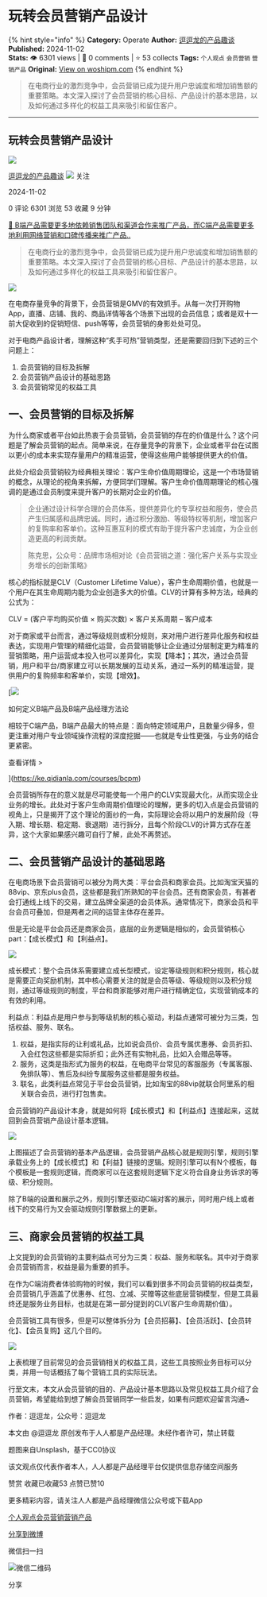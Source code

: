 # 玩转会员营销产品设计
{% hint style="info" %}
**Category:** Operate
**Author:** [逗逗龙的产品趣谈](https://www.woshipm.com/u/886021)
**Published:** 2024-11-02  
**Stats:** 👁️ 6301 views | 💬 0 comments | ⭐ 53 collects
**Tags:** `个人观点` `会员营销` `营销产品`
**Original:** [View on woshipm.com](https://www.woshipm.com/operate/6135320.html)
{% endhint %}
> 在电商行业的激烈竞争中，会员营销已成为提升用户忠诚度和增加销售额的重要策略。本文深入探讨了会员营销的核心目标、产品设计的基本思路，以及如何通过多样化的权益工具来吸引和留住客户。

---

## 玩转会员营销产品设计

[![](https://static.woshipm.com/view/woshipm_api_def_20241101141254_6929.jpg?imageView2/1/w/72/h/72/q/100)](https://www.woshipm.com/u/886021)

[逗逗龙的产品趣谈](https://www.woshipm.com/u/886021) ![](https://static.woshipm.com/tag/1101_1@2x.png) 关注

2024-11-02

0 评论 6301 浏览 53 收藏 9 分钟

[🔗 B端产品需要更多地依赖销售团队和渠道合作来推广产品，而C端产品需要更多地利用网络营销和口碑传播来推广产品..](https://ke.qidianla.com/courses/bcpm)

> 在电商行业的激烈竞争中，会员营销已成为提升用户忠诚度和增加销售额的重要策略。本文深入探讨了会员营销的核心目标、产品设计的基本思路，以及如何通过多样化的权益工具来吸引和留住客户。

![](https://image.woshipm.com/2023/04/14/8818f74c-da8d-11ed-96fe-00163e0b5ff3.jpg)

在电商存量竞争的背景下，会员营销是GMV的有效抓手。从每一次打开购物App，直播、店铺、我的、商品详情等各个场景下出现的会员信息；或者是双十一前大促收到的促销短信、push等等，会员营销的身影处处可见。

对于电商产品设计者，理解这种“炙手可热”营销类型，还是需要回归到下述的三个问题上：

1.  会员营销的目标及拆解
2.  会员营销产品设计的基础思路
3.  会员营销常见的权益工具

## 一、会员营销的目标及拆解

为什么商家或者平台如此热衷于会员营销，会员营销的存在的价值是什么？这个问题是了解会员营销的起点。简单来说，在存量竞争的背景下，企业或者平台在试图以更小的成本来实现存量用户的精准运营，使得这些用户能够提供更大的价值。

此处介绍会员营销较为经典相关理论：客户生命价值周期理论，这是一个市场营销的概念，从理论的视角来拆解，方便同学们理解。客户生命价值周期理论的核心强调的是通过会员制度来提升客户的长期对企业的价值。

> 企业通过设计科学合理的会员体系，提供差异化的专享权益和服务，使会员产生归属感和品牌忠诚。同时，通过积分激励、等级特权等机制，增加客户的复购率和客单价。这种互惠互利的模式有助于提升客户忠诚度，为企业创造更高的利润贡献。
> 
> 陈克思，公众号：品牌市场相对论《会员营销之道：强化客户关系与实现业务增长的创新策略》

核心的指标就是CLV（Customer Lifetime Value），客户生命周期价值，也就是一个用户在其生命周期内能为企业创造多大的价值。CLV的计算有多种方法，经典的公式为：

CLV = (客户平均购买价值 × 购买次数) × 客户关系周期 – 客户成本

对于商家或平台而言，通过等级规则或积分规则，来对用户进行差异化服务和权益表达，实现用户管理的精细化运营，会员营销能够让企业通过分层制定更为精准的营销策略，用户运营成本投入也可以差异化，实现【降本】；其次，通过会员营销，用户和平台/商家建立可以长期发展的互动关系，通过一系列的精准运营，提供用户的复购频率和客单价，实现【增效】。

[![](https://image.woshipm.com/2023/08/02/72b77e4e-30e3-11ee-88e7-00163e0b5ff3.png)

如何定义B端产品及B端产品经理方法论

相较于C端产品，B端产品最大的特点是：面向特定领域用户，且数量少得多，但更注重对用户专业领域操作流程的深度挖掘——也就是专业性更强，与业务的结合更紧密。

查看详情 >

](https://ke.qidianla.com/courses/bcpm)

会员营销所存在的意义就是尽可能使每一个用户的CLV实现最大化，从而实现企业业务的增长。此处对于客户生命周期价值理论的理解，更多的切入点是会员营销的视角上，只是揭开了这个理论的面纱的一角，实际理论会将以用户的发展阶段（导入期、增长期、稳定期、衰退期）进行拆分，且每个阶段CLV的计算方式存在差异，这个大家如果感兴趣可自行了解，此处不再赘述。

## 二、会员营销产品设计的基础思路

在电商场景下会员营销可以被分为两大类：平台会员和商家会员。比如淘宝天猫的88vip、京东plus会员，这些都是我们所熟知的平台会员。还有商家会员，有甚者会打通线上线下的交易，建立品牌全渠道的会员体系。通常情况下，商家会员和平台会员可叠加，但是两者之间的运营主体存在差异。

但是无论是平台会员还是商家会员，底层的业务逻辑是相似的，会员营销核心part：【成长模式】和【利益点】。

![](https://image.woshipm.com/wp-files/2024/11/o2ggu9sRIRQAIOOua7lZ.png)

成长模式：整个会员体系需要建立成长型模式，设定等级规则和积分规则，核心就是需要正向奖励机制，其中核心需要关注的就是会员等级、等级规则以及积分规则，通过等级规则的制度，平台和商家能够对用户进行精确定位，实现营销成本的有效的利用。

利益点：利益点是用户参与到等级机制的核心驱动，利益点通常可被分为三类，包括权益、服务、联名。

1.  权益，是指实际的让利或礼品，比如说会员价、会员专属优惠券、会员折扣、入会红包这些都是实际折扣；此外还有实物礼品，比如入会赠品等等。
2.  服务，这类是指形式为服务的权益，在电商平台常见的客服服务（专属客服、免排队等）、售后及纠纷专属服务这些都是服务权益。
3.  联名，此类利益点常见于平台会员营销，比如淘宝的88vip就联合阿里系的相关联合会员，进行打包售卖。

会员营销的产品设计本身，就是如何将【成长模式】和【利益点】连接起来，这就回到会员营销产品设计基本逻辑。

![](https://image.woshipm.com/wp-files/2024/11/HEUkzpW0dm3I2OLQgu8A.png)

上图描述了会员营销的基本产品逻辑，会员营销产品核心就是规则引擎，规则引擎承载业务上的【成长模式】和【利益】链接的逻辑。规则引擎可以有N个模板，每个模板是一套规则逻辑，而商家可以在这套规则逻辑下定义符合自身业务诉求的等级、积分规则。

除了B端的设置和展示之外，规则引擎还驱动C端对客的展示，同时用户线上或者线下的交易行为又会驱动规则引擎数据上的更新。

## 三、商家会员营销的权益工具

上文提到的会员营销的主要利益点可分为三类：权益、服务和联名。其中对于商家会员营销而言，权益是最为重要的抓手。

在作为C端消费者体验购物的时候，我们可以看到很多不同会员营销的权益类型，会员营销几乎涵盖了优惠券、红包、立减、买赠等这些底层营销模型，但是工具最终还是服务业务目标，也就是在第一部分提到的CLV(客户生命周期价值）。

会员营销工具有很多，但是可以整体拆分为【会员招募】、【会员活跃】、【会员转化】、【会员复购】这几个目的。

![](https://image.woshipm.com/wp-files/2024/11/TxBW5dgeRZOzfBT0XpML.png)

上表梳理了目前常见的会员营销相关的权益工具，这些工具按照业务目标可以分类，并用一句话概括了每个营销工具的实际玩法。

行至文末，本文从会员营销的目的、产品设计基本思路以及常见权益工具介绍了会员营销，希望能给到想了解会员营销同学一些启发，如果有问题欢迎留言沟通~

作者：逗逗龙，公众号：逗逗龙

本文由 @逗逗龙 原创发布于人人都是产品经理。未经作者许可，禁止转载

题图来自Unsplash，基于CC0协议

该文观点仅代表作者本人，人人都是产品经理平台仅提供信息存储空间服务

赞赏 收藏已收藏53 点赞已赞10

更多精彩内容，请关注人人都是产品经理微信公众号或下载App

[个人观点](https://www.woshipm.com/tag/%e4%b8%aa%e4%ba%ba%e8%a7%82%e7%82%b9)[会员营销](https://www.woshipm.com/tag/%e4%bc%9a%e5%91%98%e8%90%a5%e9%94%80)[营销产品](https://www.woshipm.com/tag/%e8%90%a5%e9%94%80%e4%ba%a7%e5%93%81)

[分享到微博](https://service.weibo.com/share/share.php?appkey=2775287854&title=玩转会员营销产品设计&url=https://www.woshipm.com/operate/6135320.html&pic=https://image.woshipm.com/2023/04/14/8818f74c-da8d-11ed-96fe-00163e0b5ff3.jpg)

微信扫一扫

![微信二维码](https://api.pwmqr.com/qrcode/create/?url=https://www.woshipm.com/operate/6135320.html)

分享